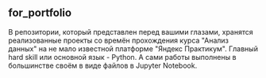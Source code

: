 ## for_portfolio
 В репозитории, который представлен перед вашими глазами, хранятся реализованные проекты со времён прохождения курса "Анализ данных" на не мало известной платформе "Яндекс Практикум".  Главный hard skill или основной язык - Python. А сами работы выполнены в большинстве своём в виде файлов в Jupyter Notebook.
